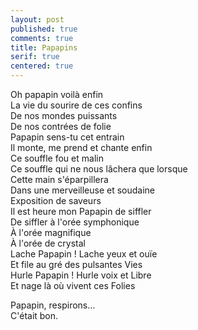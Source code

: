 ```yaml
---
layout: post
published: true
comments: true
title: Papapins
serif: true
centered: true
---
```

Oh papapin voilà enfin  
La vie du sourire de ces confins  
De nos mondes puissants  
De nos contrées de folie  
Papapin sens-tu cet entrain  
Il monte, me prend et chante enfin  
Ce souffle fou et malin  
Ce souffle qui ne nous lâchera que lorsque  
Cette main s'éparpillera  
Dans une merveilleuse et soudaine  
Exposition de saveurs  
Il est heure mon Papapin de siffler  
De siffler à l'orée symphonique  
À l'orée magnifique  
À l'orée de crystal  
Lache Papapin ! Lache yeux et ouïe  
Et file au gré des pulsantes Vies  
Hurle Papapin ! Hurle voix et Libre  
Et nage là où vivent ces Folies

Papapin, respirons…  
C'était bon.
